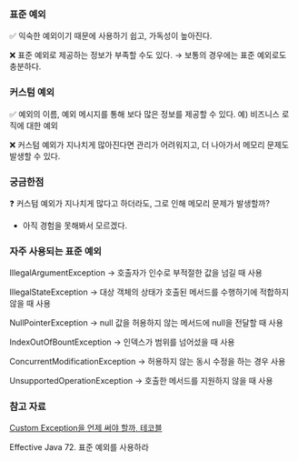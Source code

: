 ### 표준 예외

✅ 익숙한 예외이기 때문에 사용하기 쉽고, 가독성이 높아진다.

❌ 표준 예외로 제공하는 정보가 부족할 수도 있다. → 보통의 경우에는 표준 예외로도 충분하다.

### 커스텀 예외

✅ 예외의 이름, 예외 메시지를 통해 보다 많은 정보를 제공할 수 있다. 예) 비즈니스 로직에 대한 예외

❌ 커스텀 예외가 지나치게 많아진다면 관리가 어려워지고, 더 나아가서 메모리 문제도 발생할 수 있다.

### 궁금한점

❓ 커스텀 예외가 지나치게 많다고 하더라도, 그로 인해 메모리 문제가 발생할까? 

- 아직 경험을 못해봐서 모르겠다.

### 자주 사용되는 표준 예외

IllegalArgumentException → 호출자가 인수로 부적절한 값을 넘길 때 사용

IllegalStateException → 대상 객체의 상태가 호출된 메서드를 수행하기에 적합하지 않을 때 사용

NullPointerException → null 값을 허용하지 않는 메서드에 null을 전달할 때 사용

IndexOutOfBountException → 인덱스가 범위를 넘어섰을 때 사용

ConcurrentModificationException → 허용하지 않는 동시 수정을 하는 경우 사용

UnsupportedOperationException → 호출한 메서드를 지원하지 않을 때 사용

### 참고 자료

[Custom Exception을 언제 써야 할까, 테코블](https://tecoble.techcourse.co.kr/post/2020-08-17-custom-exception/)

Effective Java 72. 표준 예외를 사용하라